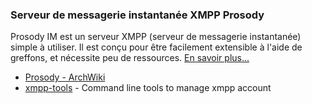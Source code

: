 ### Serveur de messagerie instantanée XMPP Prosody
Prosody IM est un serveur XMPP (serveur de messagerie instantanée) simple à utiliser. Il est conçu pour être facilement extensible à l'aide de greffons, et nécessite peu de ressources. [En savoir plus...](doc/prosody.md)


  * [Prosody - ArchWiki](https://wiki.archlinux.org/index.php/Prosody)
  * [xmpp-tools](https://gitorious.org/xmpp-tools) - Command line tools to manage xmpp account